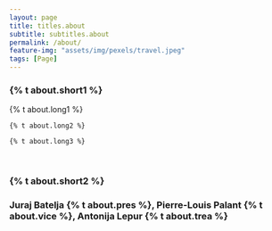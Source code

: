 ```yaml
---
layout: page
title: titles.about
subtitle: subtitles.about
permalink: /about/
feature-img: "assets/img/pexels/travel.jpeg"
tags: [Page]
---
```


<h3>{% t about.short1 %}</h3>


<p>
    {% t about.long1 %} 
    
    {% t about.long2 %} 
    
    {% t about.long3 %}
</p>

<br>

<h3> {% t about.short2 %} <h3>
<p>Juraj Batelja {% t about.pres %}, Pierre-Louis Palant {% t about.vice %}, Antonija Lepur {% t about.trea %}</p>

